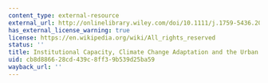 ```yaml
---
content_type: external-resource
external_url: http://onlinelibrary.wiley.com/doi/10.1111/j.1759-5436.2008.tb00478.x/abstract
has_external_license_warning: true
license: https://en.wikipedia.org/wiki/All_rights_reserved
status: ''
title: Institutional Capacity, Climate Change Adaptation and the Urban Poor
uid: cb8d8866-28cd-439c-8ff3-9b539d25ba59
wayback_url: ''
---
```

